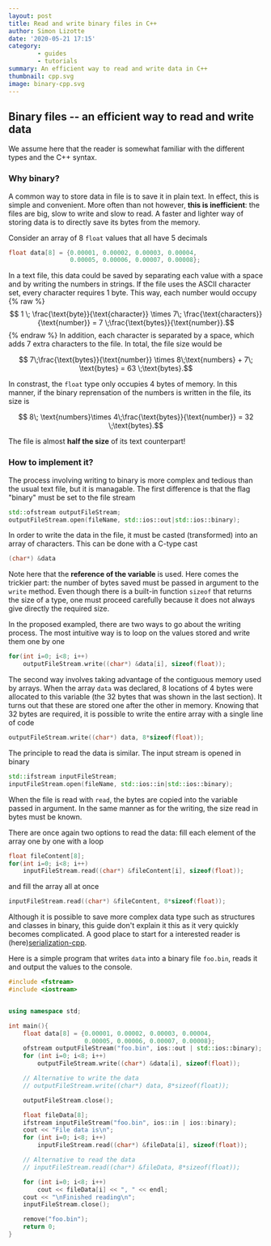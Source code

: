 ```yaml
---
layout: post
title: Read and write binary files in C++
author: Simon Lizotte
date: '2020-05-21 17:15'
category:
        - guides
        - tutorials
summary: An efficient way to read and write data in C++
thumbnail: cpp.svg
image: binary-cpp.svg
---
```


## Binary files -- an efficient way to read and write data

We assume here that the reader is somewhat familiar with the different types and the C++ syntax.

### Why binary?
A common way to store data in file is to save it in plain text. In effect, this is simple and convenient. More often than not however, **this is inefficient**: the files are big, slow to write and slow to read. A faster and lighter way of storing data is to directly save its bytes from the memory.

Consider an array of 8 ``float`` values that all have 5 decimals
```cpp
float data[8] = {0.00001, 0.00002, 0.00003, 0.00004,
                 0.00005, 0.00006, 0.00007, 0.00008};
```
In a text file, this data could be saved by separating each value with a space and by writing the numbers in strings. If the file uses the ASCII character set, every character requires 1 byte. This way, each number would occupy 
{% raw %}
$$ 1 \; \frac{\text{byte}}{\text{character}} \times 7\; \frac{\text{characters}}{\text{number}} = 7 \;\frac{\text{bytes}}{\text{number}}.$$
{% endraw %}
In addition, each character is separated by a space, which adds 7 extra characters to the file. In total, the file size would be

$$ 7\;\frac{\text{bytes}}{\text{number}} \times 8\;\text{numbers} + 7\; \text{bytes} = 63 \;\text{bytes}.$$

In constrast, the ``float`` type only occupies 4 bytes of memory. In this manner, if the binary reprensation of the numbers is written in the file, its size is

$$ 8\; \text{numbers}\times 4\;\frac{\text{bytes}}{\text{number}}  = 32 \;\text{bytes}.$$

The file is almost **half the size** of its text counterpart!

### How to implement it?

The process involving writing to binary is more complex and tedious than the usual text file, but it is managable. The first difference is that the flag "binary" must be set to the file stream
```cpp
std::ofstream outputFileStream;
outputFileStream.open(fileName, std::ios::out|std::ios::binary);
```
In order to write the data in the file, it must be casted (transformed) into an array of characters. This can be done with a C-type cast
```cpp
(char*) &data
```
Note here that the **reference of the variable** is used. Here comes the trickier part: the number of bytes saved must be passed in argument to the ``write`` method. Even though there is a built-in function ``sizeof`` that returns the size of a type, one must proceed carefully because it does not always give directly the required size.

In the proposed exampled, there are two ways to go about the writing process. The most intuitive way is to loop on the values stored and write them one by one
```cpp
for(int i=0; i<8; i++)
    outputFileStream.write((char*) &data[i], sizeof(float));
```
The second way involves taking advantage of the contiguous memory used by arrays. When the array ``data`` was declared, 8 locations of 4 bytes were allocated to this variable (the 32 bytes that was shown in the last section). It turns out that these are stored one after the other in memory. Knowing that 32 bytes are required, it is possible to write the entire array with a single line of code

```cpp
outputFileStream.write((char*) data, 8*sizeof(float));
```
The principle to read the data is similar. The input stream is opened in binary
```cpp
std::ifstream inputFileStream;
inputFileStream.open(fileName, std::ios::in|std::ios::binary);
```
When the file is read with ``read``, the bytes are copied into the variable passed in argument. In the same manner as for the writing, the size read in bytes must be known. 

There are once again two options to read the data: fill each element of the array one by one with a loop
```cpp
float fileContent[8];
for(int i=0; i<8; i++)
    inputFileStream.read((char*) &fileContent[i], sizeof(float));
```
and fill the array all at once
```cpp
inputFileStream.read((char*) &fileContent, 8*sizeof(float));
```
Although it is possible to save more complex data type such as structures and classes in binary, this guide don't explain it this as it very quickly becomes complicated. A good place to start for a interested reader is (here)[serialization-cpp]. 

Here is a simple program that writes ``data`` into a binary file ``foo.bin``, reads it and output the values to the console.
```cpp
#include <fstream>
#include <iostream>


using namespace std;

int main(){
    float data[8] = {0.00001, 0.00002, 0.00003, 0.00004,
                     0.00005, 0.00006, 0.00007, 0.00008};
    ofstream outputFileStream("foo.bin", ios::out | std::ios::binary);
    for (int i=0; i<8; i++)
        outputFileStream.write((char*) &data[i], sizeof(float));

    // Alternative to write the data
    // outputFileStream.write((char*) data, 8*sizeof(float));

    outputFileStream.close();

    float fileData[8];
    ifstream inputFileStream("foo.bin", ios::in | ios::binary);
    cout << "File data is\n";
    for (int i=0; i<8; i++)
        inputFileStream.read((char*) &fileData[i], sizeof(float));

    // Alternative to read the data
    // inputFileStream.read((char*) &fileData, 8*sizeof(float));

    for (int i=0; i<8; i++)
        cout << fileData[i] << ", " << endl;
    cout << "\nFinished reading\n";
    inputFileStream.close();

    remove("foo.bin");
    return 0;
}
```

[serialization-cpp]: https://isocpp.org/wiki/faq/serialization
